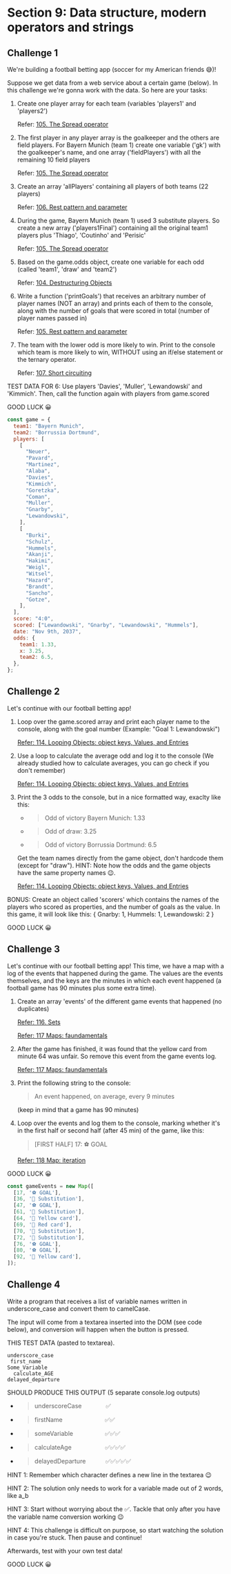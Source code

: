 # Section 9: Data structure, modern operators and strings

## Challenge 1

We're building a football betting app (soccer for my American friends 😅)!

Suppose we get data from a web service about a certain game (below). In this challenge we're gonna work with the data. So here are your tasks:

1. Create one player array for each team (variables 'players1' and 'players2')

      Refer: [105. The Spread operator](https://www.udemy.com/course/the-complete-javascript-course/learn/lecture/22648535#overview)
2. The first player in any player array is the goalkeeper and the others are field players. For Bayern Munich (team 1) create one variable ('gk') with the goalkeeper's name, and one array ('fieldPlayers') with all the remaining 10 field players

    Refer: [105. The Spread operator](https://www.udemy.com/course/the-complete-javascript-course/learn/lecture/22648535#overview)
3. Create an array 'allPlayers' containing all players of both teams (22 players)

    Refer: [106. Rest pattern and parameter](https://www.udemy.com/course/the-complete-javascript-course/learn/lecture/22648543#overview)
4. During the game, Bayern Munich (team 1) used 3 substitute players. So create a new array ('players1Final') containing all the original team1 players plus 'Thiago', 'Coutinho' and 'Perisic'

    Refer: [105. The Spread operator](https://www.udemy.com/course/the-complete-javascript-course/learn/lecture/22648535#overview)
5. Based on the game.odds object, create one variable for each odd (called 'team1', 'draw' and 'team2')

    Refer: [104. Destructuring Objects](https://www.udemy.com/course/the-complete-javascript-course/learn/lecture/22648527#overview)
6. Write a function ('printGoals') that receives an arbitrary number of player names (NOT an array) and prints each of them to the console, along with the number of goals that were scored in total (number of player names passed in)

    Refer: [105. Rest pattern and parameter](https://www.udemy.com/course/the-complete-javascript-course/learn/lecture/22648543#overview)
7. The team with the lower odd is more likely to win. Print to the console which team is more likely to win, WITHOUT using an if/else statement or the ternary operator.

    Refer: [107. Short circuiting](https://www.udemy.com/course/the-complete-javascript-course/learn/lecture/22648547#overview)

TEST DATA FOR 6: Use players 'Davies', 'Muller', 'Lewandowski' and 'Kimmich'. Then, call the function again with players from game.scored

GOOD LUCK 😀

```javascript
const game = {
  team1: "Bayern Munich",
  team2: "Borrussia Dortmund",
  players: [
    [
      "Neuer",
      "Pavard",
      "Martinez",
      "Alaba",
      "Davies",
      "Kimmich",
      "Goretzka",
      "Coman",
      "Muller",
      "Gnarby",
      "Lewandowski",
    ],
    [
      "Burki",
      "Schulz",
      "Hummels",
      "Akanji",
      "Hakimi",
      "Weigl",
      "Witsel",
      "Hazard",
      "Brandt",
      "Sancho",
      "Gotze",
    ],
  ],
  score: "4:0",
  scored: ["Lewandowski", "Gnarby", "Lewandowski", "Hummels"],
  date: "Nov 9th, 2037",
  odds: {
    team1: 1.33,
    x: 3.25,
    team2: 6.5,
  },
};
```

## Challenge 2

Let's continue with our football betting app!

1. Loop over the game.scored array and print each player name to the console, along with the goal number (Example: "Goal 1: Lewandowski")

    [Refer: 114. Looping Objects: object keys, Values, and Entries](https://www.udemy.com/course/the-complete-javascript-course/learn/lecture/22648577#overview)
2. Use a loop to calculate the average odd and log it to the console (We already studied how to calculate averages, you can go check if you don't remember)

    [Refer: 114. Looping Objects: object keys, Values, and Entries](https://www.udemy.com/course/the-complete-javascript-course/learn/lecture/22648577#overview)
3. Print the 3 odds to the console, but in a nice formatted way, exaclty like this:
      - >Odd of victory Bayern Munich: 1.33
      - >Odd of draw: 3.25
      - >Odd of victory Borrussia Dortmund: 6.5

    Get the team names directly from the game object, don't hardcode them (except for "draw"). HINT: Note how the odds and the game objects have the same property names 😉.

    [Refer: 114. Looping Objects: object keys, Values, and Entries](https://www.udemy.com/course/the-complete-javascript-course/learn/lecture/22648577#overview)

BONUS: Create an object called 'scorers' which contains the names of the players who scored as properties, and the number of goals as the value. In this game, it will look like this:
      {
        Gnarby: 1,
        Hummels: 1,
        Lewandowski: 2
      }

GOOD LUCK 😀

## Challenge 3

Let's continue with our football betting app! This time, we have a map with a log of the events that happened during the game. The values are the events themselves, and the keys are the minutes in which each event happened (a football game has 90 minutes plus some extra time).

1. Create an array 'events' of the different game events that happened (no duplicates)

    [Refer: 116. Sets](https://www.udemy.com/course/the-complete-javascript-course/learn/lecture/22648589#overview)

    [Refer: 117 Maps: faundamentals](https://www.udemy.com/course/the-complete-javascript-course/learn/lecture/22648593#overview)
2. After the game has finished, it was found that the yellow card from minute 64 was unfair. So remove this event from the game events log.

    [Refer: 117 Maps: faundamentals](https://www.udemy.com/course/the-complete-javascript-course/learn/lecture/22648593#overview)
3. Print the following string to the console:
    >An event happened, on average, every 9 minutes

    (keep in mind that a game has 90 minutes)
4. Loop over the events and log them to the console, marking whether it's in the first half or second half (after 45 min) of the game, like this:
      >[FIRST HALF] 17: ⚽️ GOAL

    [Refer: 118 Map: iteration](https://www.udemy.com/course/the-complete-javascript-course/learn/lecture/22648597#overview)

GOOD LUCK 😀

```javascript
const gameEvents = new Map([
  [17, '⚽️ GOAL'],
  [36, '🔁 Substitution'],
  [47, '⚽️ GOAL'],
  [61, '🔁 Substitution'],
  [64, '🔶 Yellow card'],
  [69, '🔴 Red card'],
  [70, '🔁 Substitution'],
  [72, '🔁 Substitution'],
  [76, '⚽️ GOAL'],
  [80, '⚽️ GOAL'],
  [92, '🔶 Yellow card'],
]);
```

## Challenge 4

Write a program that receives a list of variable names written in underscore_case and convert them to camelCase.

The input will come from a textarea inserted into the DOM (see code below), and conversion will happen when the button is pressed.

THIS TEST DATA (pasted to textarea).

```text
underscore_case
 first_name
Some_Variable
  calculate_AGE
delayed_departure
```

SHOULD PRODUCE THIS OUTPUT (5 separate console.log outputs)

- >underscoreCase&emsp;&emsp;&emsp;&emsp;✅
- >firstName&emsp;&emsp;&emsp;&emsp;&emsp;&emsp;&emsp;✅✅
- >someVariable&emsp;&emsp;&emsp;&nbsp;&emsp;&emsp;✅✅✅
- >calculateAge&emsp;&emsp;&emsp;&nbsp;&nbsp;&emsp;&emsp;✅✅✅✅
- >delayedDeparture&emsp;&nbsp;&emsp;&emsp;✅✅✅✅✅

HINT 1: Remember which character defines a new line in the textarea 😉

HINT 2: The solution only needs to work for a variable made out of 2 words, like a_b

HINT 3: Start without worrying about the ✅. Tackle that only after you have the variable name conversion working 😉

HINT 4: This challenge is difficult on purpose, so start watching the solution in case you're stuck. Then pause and continue!

Afterwards, test with your own test data!

GOOD LUCK 😀
